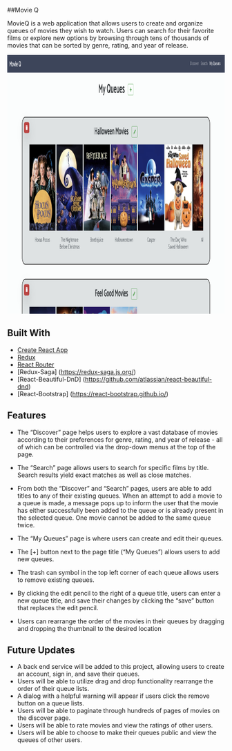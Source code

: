 ##Movie Q

MovieQ is a web application that allows users to create and organize queues of movies they wish to watch. Users can search for their favorite films or explore new options by browsing through tens of thousands of movies that can be sorted by genre, rating, and year of release. 

<img src='/public/movieQScreenShot.png' width='600px' height='600px' alt='screenshot'/>

## Built With

* [Create React App](https://github.com/facebookincubator/create-react-app)
* [Redux](https://redux.js.org/)
* [React Router](https://reacttraining.com/react-router/core/guides/philosophy)
* [Redux-Saga] (https://redux-saga.js.org/)
* [React-Beautiful-DnD] (https://github.com/atlassian/react-beautiful-dnd)
* [React-Bootstrap] (https://react-bootstrap.github.io/)

## Features

*	The “Discover” page helps users to explore a vast database of movies according to their preferences for genre, rating, and year of release - all of which can be controlled via the drop-down menus at the top of the page.  

* The “Search” page allows users to search for specific films by title. Search results yield exact matches as well as close matches. 

*	From both the “Discover” and “Search” pages, users are able to add titles to any of their existing queues. When an attempt to add a movie to a queue is made, a message pops up to inform the user that the movie has either successfully been added to the queue or is already present in the selected queue. One movie cannot be added to the same queue twice.

*	The “My Queues” page is where users can create and edit their queues. 

  *	The [+] button next to the page title (“My Queues”) allows users to add new queues. 
  *	The trash can symbol in the top left corner of each queue allows users to remove existing queues. 
  *	By clicking the edit pencil to the right of a queue title, users can enter a new queue title, and save their changes by clicking the “save” button that replaces the edit pencil. 
  *	Users can rearrange the order of the movies in their queues by dragging and dropping the thumbnail to the desired location


## Future Updates

* A back end service will be added to this project, allowing users to create an account, sign in, and save their queues.
* Users will be able to utilize drag and drop functionality rearrange the order of their queue lists.
* A dialog with a helpful warning will appear if users click the remove button on a queue lists.
* Users will be able to paginate through hundreds of pages of movies on the discover page.
* Users will be able to rate movies and view the ratings of other users.
* Users will be able to choose to make their queues public and view the queues of other users.
